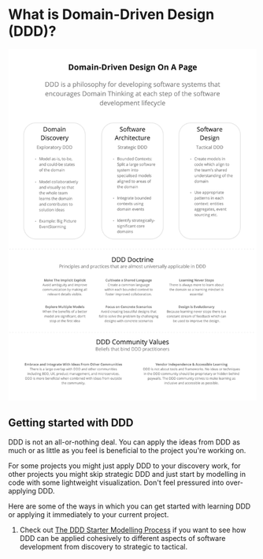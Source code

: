# What is Domain-Driven Design (DDD)?

![DDD on a page](resources/ddd_on_a_page.jpg)

## Getting started with DDD

DDD is not an all-or-nothing deal. You can apply the ideas from DDD as much or as little as you feel is beneficial to the project you're working on.

For some projects you might just apply DDD to your discovery work, for other projects you might skip strategic DDD and just start by modelling in code with some lightweight visualization. Don't feel pressured into over-applying DDD.

Here are some of the ways in which you can get started with learning DDD or applying it immediately to your current project.

1. Check out [The DDD Starter Modelling Process](https://github.com/ddd-crew/ddd-starter-modelling-process) if you want to see how DDD can be applied cohesively to different aspects of software development from discovery to strategic to tactical.
